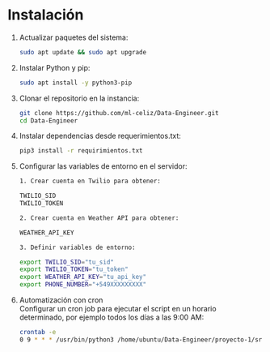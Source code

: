 # Instalación

1. Actualizar paquetes del sistema:
   ```bash
   sudo apt update && sudo apt upgrade

2. Instalar Python y pip:
    ```bash
    sudo apt install -y python3-pip

3. Clonar el repositorio en la instancia:
    ```bash
    git clone https://github.com/ml-celiz/Data-Engineer.git
    cd Data-Engineer

4. Instalar dependencias desde requerimientos.txt:
    ```bash
    pip3 install -r requirimientos.txt

5. Configurar las variables de entorno en el servidor:
    ```bash
   1. Crear cuenta en Twilio para obtener:

    TWILIO_SID  
    TWILIO_TOKEN  

   2. Crear cuenta en Weather API para obtener:

    WEATHER_API_KEY  

   3. Definir variables de entorno:

    export TWILIO_SID="tu_sid"  
    export TWILIO_TOKEN="tu_token"  
    export WEATHER_API_KEY="tu_api_key"  
    export PHONE_NUMBER="+549XXXXXXXXX" 

6. Automatización con cron   
   Configurar un cron job para ejecutar el script en un horario determinado, por ejemplo todos los días a las 9:00 AM:
    ```bash
    crontab -e
    0 9 * * * /usr/bin/python3 /home/ubuntu/Data-Engineer/proyecto-1/src/programa_principal.py
